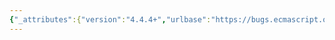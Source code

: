 ```yaml
---
{"_attributes":{"version":"4.4.4+","urlbase":"https://bugs.ecmascript.org/","maintainer":"dherman@mozilla.com"},"bug":{"bug_id":180,"creation_ts":"2011-07-29 13:43:00 -0700","short_desc":"Need more thorough coverage for 'this===undefined' in various strict mode scenarios","delta_ts":"2012-02-29 09:08:52 -0800","product":"Test262","component":"ECMA-262 Tests","version":"unspecified","rep_platform":"All","op_sys":"All","bug_status":"RESOLVED","resolution":"FIXED","priority":"Normal","bug_severity":"normal","everconfirmed":true,"reporter":{"uid":"dfugate","name":"Dave Fugate"},"assigned_to":{"uid":"dfugate","name":"Dave Fugate"},"long_desc":[{"commentid":402,"comment_count":0,"who":{"uid":"dfugate","name":"Dave Fugate"},"bug_when":"2011-07-29 13:43:42 -0700","thetext":"Current checks on 'this===undefined' in test262 strict mode tests seems to mostly revolve around either Function.prototype.call(undefined)/Function.prototype.apply calls or strict mode at the global level.  We also need to make sure scenarios such as:\n   (function (){\"use strict\"; return this===undefined;}();\nare adequately covered.  Specifically, we should look into mutating cases found under 10.4.3 and 11.1.1."},{"commentid":543,"comment_count":1,"who":{"uid":"dfugate","name":"Dave Fugate"},"bug_when":"2012-01-05 14:30:07 -0800","thetext":"I've created tests which we'll contribute to test262 with the next contribution from Microsoft."},{"commentid":711,"comment_count":2,"who":{"uid":"dfugate","name":"Dave Fugate"},"bug_when":"2012-02-29 09:08:52 -0800","thetext":"Tests are now live on test262.ecmascript.org."}]}}
---
```

